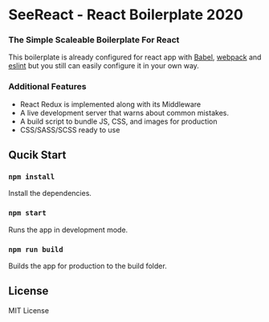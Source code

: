 # SeeReact - React Boilerplate 2020
### The Simple Scaleable Boilerplate For React

This boilerplate is already configured for react app with [Babel](https://github.com/babel/babel), [webpack](https://github.com/webpack/webpack) and [eslint](https://eslint.org/docs/rules/) but you still can easily configure it in your own way.

### Additional Features
* React Redux is implemented along with its Middleware
* A live development server that warns about common mistakes.
* A build script to bundle JS, CSS, and images for production
* CSS/SASS/SCSS ready to use

## Qucik Start

### `npm install`

Install the dependencies.

### `npm start`

Runs the app in development mode.

### `npm run build`

Builds the app for production to the build folder.

## License

MIT License

